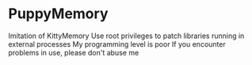 # PuppyMemory
Imitation of KittyMemory
Use root privileges to patch libraries running in external processes
My programming level is poor
If you encounter problems in use, please don't abuse me
